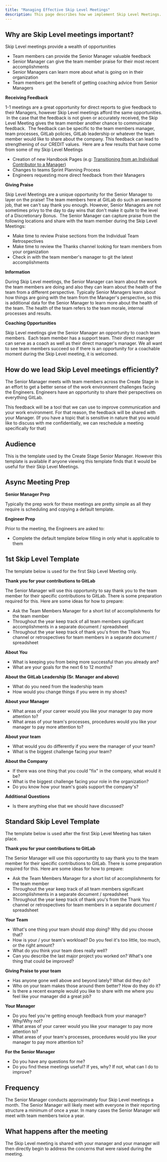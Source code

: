 ```yaml
---
title: "Managing Effective Skip Level Meetings"
description: This page describes how we implement Skip Level Meetings.
---
```


## Why are Skip Level meetings important?

Skip Level meetings provide a wealth of opportunities

- Team members can provide the Senior Manager valuable feedback
- Senior Manager can give the team member praise for their most recent accomplishments
- Senior Managers can learn more about what is going on in their organization
- Team members get the benefit of getting coaching advice from Senior Managers

**Receiving Feedback**

1-1 meetings are a great opportunity for direct reports to give feedback to their Managers, however Skip Level meetings afford the same opportunities.  In the case that the feedback is not given or accurately received, the Skip Level Meeting gives the team member another chance to communicate feedback.  The feedback can be specific to the team members manager, team processes, GitLab policies, GitLab leadership or whatever the team member would like to share about the company. This feedback can lead to strengthening of our CREDIT values.  Here are a few results that have come from some of my Skip Level Meetings

- Creation of new Handbook Pages (e.g: [Transitioning from an Individual Contributor to a Manager](/handbook/engineering/training/ic-to-manager/))
- Changes to teams Sprint Planning Process
- Engineers requesting more direct feedback from their Managers

**Giving Praise**

Skip Level Meetings are a unique opportunity for the Senior Manager to layer on the praise! The team members here at GitLab do such an awesome job, that we can't say thank you enough. However, Senior Managers are not sometimes privy to the day to day wins that don't make it quite to the level of a Discretionary Bonus.  The Senior Manager can capture praise from the following locations and share with the team member during the Skip Level Meetings:

- Make time to review Praise sections from the Individual Team Retrospectives
- Make time to review the Thanks channel looking for team members from your organization
- Check in with the team member's manager to git the latest accomplishments

**Information**

During Skip Level meetings, the Senior Manager can learn about the work the team members are doing and also they can learn about the health of the team from a different perspective. Typically Senior Managers learn about how things are going with the team from the Manager's perspective, so this is additional data for the Senior Manager to learn more about the health of the team. The health of the team refers to the team morale, internal processes and results.

**Coaching Opportunities**

Skip Level meetings give the Senior Manager an opportunity to coach team members.  Each team member has a support team. Their direct manager can serve as a coach as well as their direct manager's manager. We all want to see team members succeed so if there is an opportunity for a coachable moment during the Skip Level meeting, it is welcomed.

## How do we lead Skip Level meetings efficiently?

The Senior Manager meets with team members across the Create Stage in an effort to get a better sense of the work environment challenges facing the Engineers. Engineers have an opportunity to share their perspectives on everything GitLab.

This feedback will be a tool that we can use to improve communication and your work environment. For that reason, the feedback will be shared with your Manager. (If you have a topic that is sensitive in nature that you would like to discuss with me confidentially, we can reschedule a meeting specifically for that)

## Audience

This is the template used by the Create Stage Senior Manager. However this template is available if anyone viewing this template finds that it would be useful for their Skip Level Meetings.

## Async Meeting Prep

**Senior Manager Prep**

Typically the prep work for these meetings are pretty simple as all they require is scheduling and copying a default template.

**Engineer Prep**

Prior to the meeting, the Engineers are asked to:

- Complete the default template below filling in only what is applicable to them

## 1st Skip Level Template

The template below is used for the first Skip Level Meeting only.

**Thank you for your contributions to GitLab**

The Senior Manager will use this opportunity to say thank you to the team member for their specific contributions to GitLab. There is some preparation required for this. Here are some ideas for how to prepare:

- Ask the Team Members Manager for a short list of accomplishments for the team member
- Throughout the year keep track of all team members significant accomplishments in a separate document / spreadsheet
- Throughout the year keep track of thank you's from the Thank You channel or retrospectives for team members in a separate document / spreadsheet

**About You**

- What is keeping you from being more successful than you already are?
- What are your goals for the next 6 to 12 months?

**About the GitLab Leadership (Sr. Manager and above)**

- What do you need from the leadership team
- How would you change things if you were in my shoes?

**About your Manager**

- What areas of your career would you like your manager to pay more attention to?
- What areas of your team's processes, procedures would you like your manager to pay more attention to?

**About your team**

- What would you do differently if you were the manager of your team?
- What is the biggest challenge facing your team?

**About the Company**

- If there was one thing that you could "fix" in the company, what would it be?
- What is the biggest challenge facing your role in the organization?
- Do you know how your team's goals support the company's?

**Additional Questions**

- Is there anything else that we should have discussed?

## Standard Skip Level Template

The template below is used after the first Skip Level Meeting has taken place.

**Thank you for your contributions to GitLab**

The Senior Manager will use this opportuntity to say thank you to the team member for their specific contributions to GitLab. There is some preparation required for this. Here are some ideas for how to prepare:

- Ask the Team Members Manager for a short list of accomplishments for the team member
- Throughout the year keep track of all team members significant accomplishments in a separate document / spreadsheet
- Throughout the year keep track of thank you's from the Thank You channel or retrospectives for team members in a separate document / spreadsheet

**Your Team**

- What's one thing your team should stop doing? Why did you choose that?
- How is your / your team's workload? Do you feel it's too little, too much, or the right amount?
- What do you think your team does really well?
- Can you describe the last major project you worked on? What's one thing that could be improved?

**Giving Praise to your team**

- Has anyone gone well above and beyond lately? What did they do?
- Who on your team makes those around them better? How do they do it?
- Is there a recent example would you like to share with me where you feel like your manager did a great job?

**Your Manager**

- Do you feel you're getting enough feedback from your manager? Why/Why not?
- What areas of your career would you like your manager to pay more attention to?
- What areas of your team's processes, procedures would you like your manager to pay more attention to?

**For the Senior Manager**

- Do you have any questions for me?
- Do you find these meetings useful? If yes, why? If not, what can I do to improve?

## Frequency

The Senior Manager conducts approximately four Skip Level meetings a month. The Senior Manager will likely meet with everyone in their reporting structure a minimum of once a year. In many cases the Senior Manager will meet with team members twice a year.

## What happens after the meeting

The Skip Level meeting is shared with your manager and your manager will then directly begin to address the concerns that were raised during the meeting.
